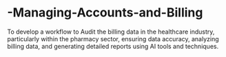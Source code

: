 # -Managing-Accounts-and-Billing
To develop a workflow to Audit the billing data in the healthcare industry, particularly within the pharmacy sector, ensuring data accuracy, analyzing billing data, and generating detailed reports using AI tools and techniques.
